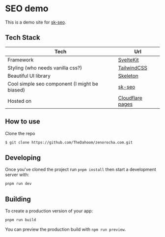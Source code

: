 # SEO demo

This is a demo site for [sk-seo](https://github.com/TheDahoom/sk-seo). 

## Tech Stack
| Tech     | Url             |
| ------------- | ----------------------- |
| Framework | [SvelteKit](https://kit.svelte.dev/) |
| Styling (who needs vanilla css?) | [TailwindCSS](https://tailwindcss.com/) |
| Beautiful UI library | [Skeleton](https://skeleton.dev/) |
| Cool simple seo component (I might be biased) | [sk-seo](https://github.com/TheDahoom/Sveltekit-seo) |
| Hosted on | [Cloudflare pages](https://pages.cloudflare.com/) |

## How to use

Clone the repo 

```sh
$ git clone https://github.com/TheDahoom/zenorocha.com.git
```

## Developing

Once you've cloned the project run `pnpm install` then start a development server with:

```bash
pnpm run dev
```

## Building

To create a production version of your app:

```bash
pnpm run build
```

You can preview the production build with `npm run preview`.
